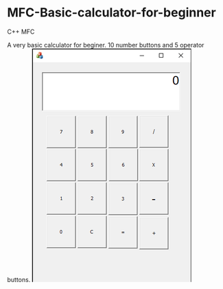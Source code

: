 # MFC-Basic-calculator-for-beginner
C++ MFC

A very basic calculator for beginer. 10 number buttons and 5 operator buttons.
![alt text](https://github.com/jimmyluu89/MFC-Basic-calculator-for-beginner/blob/d99de96f61f528370626f4986a1090361e327670/Calculator/res/cal.PNG)
